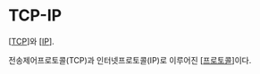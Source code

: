 # TCP-IP

[[TCP]]와 [[IP]].

전송제어프로토콜(TCP)과 인터넷프로토콜(IP)로 이루어진 [[프로토콜]]이다.

[//begin]: # "Autogenerated link references for markdown compatibility"
[TCP]: TCP "TCP"
[IP]: IP "IP"
[프로토콜]: 프로토콜 "프로토콜"
[//end]: # "Autogenerated link references"